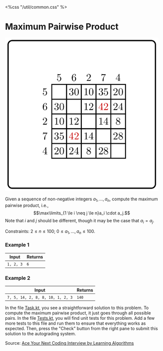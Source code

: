 <%css "/util/common.css" %>

# Maximum Pairwise Product

<div class="logo">
    <img src="../../images/max_pairwise_product_logo.png">
</div>

Given a sequence of non-negative integers
$a_1, \dots, a_{n}$,
compute the maximum pairwise product, i.e.,
$$\max\limits_{1 \le i \neq j \le n}a_i \cdot a_j.$$
Note that $i$ and $j$ should be different, though it may be the case
that $a_i=a_j$.

Constraints: $2 \le n \le 100$; $0 \le a_1, \dots, a_{n} \le 100$.

### Example 1

<div class="sample">

| Input     | Returns |
|-----------|---------|
| `1, 2, 3` | `6`     |

</div>

### Example 2

<div class="sample">

| Input                            | Returns |
|----------------------------------|---------|
| `7, 5, 14, 2, 8, 8, 10, 1, 2, 3` | `140`   |

</div>

In the file
[Task.kt](course://Warmup/Maximum%20Pairwise%20Product/src/Task.kt),
you see a straightforward solution to
this problem. To compute the maximum pairwise product,
it just goes through all possible pairs.
In the file
[Tests.kt](course://Warmup/Maximum%20Pairwise%20Product/test/Tests.kt),
you will find unit tests for this problem.
Add a few more tests to this file and run them to ensure that
everything works as expected. Then, press the "Check" button
from the right pane to submit this solution to the autograding system.

Source:
[Ace Your Next Coding Interview by Learning Algorithms](https://bit.ly/acecogniterra)
